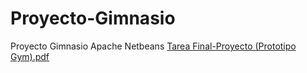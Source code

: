 # Proyecto-Gimnasio
Proyecto Gimnasio Apache Netbeans
[Tarea Final-Proyecto (Prototipo Gym).pdf](https://github.com/user-attachments/files/19575945/Tarea.Final-Proyecto.Prototipo.Gym.pdf)
